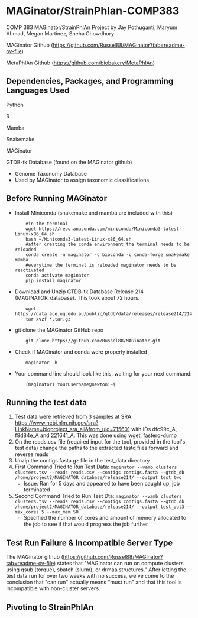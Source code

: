 # MAGinator/StrainPhlan-COMP383
COMP 383 MAGinator/StrainPhlAn Project by Jay Pothuganti, Maryum Ahmad, Megan Martinez, Sneha Chowdhury

MAGinator Github (https://github.com/Russel88/MAGinator?tab=readme-ov-file)

MetaPhlAn Github (https://github.com/biobakery/MetaPhlAn)

## Dependencies, Packages, and Programming Languages Used
Python

R

Mamba

Snakemake

MAGinator

GTDB-tk Database (found on the MAGinator github)
- Genome Taxonomy Database
- Used by MAGinator to assign taxonomic classifications

## Before Running MAGinator
- Install Miniconda (snakemake and mamba are included with this) 

          #in the terminal
          wget https://repo.anaconda.com/miniconda/Miniconda3-latest-Linux-x86_64.sh
          bash ~/Miniconda3-latest-Linux-x86_64.sh
          #after creating the conda environment the terminal needs to be reloaded
          conda create -n maginator -c bioconda -c conda-forge snakemake mamba
          #everytime the terminal is reloaded maginator needs to be reactivated
          conda activate maginator
          pip install maginator
  
- Download and Unzip GTDB-tk Database Release 214 (MAGINATOR_database). This took about 72 hours.
  
          wget https://data.ace.uq.edu.au/public/gtdb/data/releases/release214/214.1/auxillary_files/gtdbtk_r214_data.tar.gz
          tar xvzf *.tar.gz
  
- git clone the MAGinator GitHub repo
  
          git clone https://github.com/Russel88/MAGinator.git


- Check if MAGinator and conda were properly installed

          maginator -h

- Your command line should look like this, waiting for your next command:

          (maginator) YourUsername@newton:~$

## Running the test data
1. Test data were retrieved from 3 samples at SRA: https://www.ncbi.nlm.nih.gov/sra?LinkName=bioproject_sra_all&from_uid=715601 with IDs dfc99c_A, f9d84e_A and 221641_A.
   This was done using wget, fasterq-dump
2. On the reads.csv file (required input for the tool, provided in the tool's test data) change the paths to the extracted fastq files forward and reverse reads
3. Unzip the contigs.fasta.gz file in the test_data directory
4. First Command Tried to Run Test Data: ```maginator --vamb_clusters clusters.tsv --reads reads.csv --contigs contigs.fasta --gtdb_db /home/project2/MAGINATOR_database/release214/ --output test_two```
   * Issue: Ran for 5 days and appeared to have been caught up, job terminated
5. Second Command Tried to Run Test Dta: ```maginator --vamb_clusters clusters.tsv --reads reads.csv --contigs contigs.fasta --gtdb_db /home/project2/MAGINATOR_database/release214/ --output test_out3 --max_cores 5 --max_mem 50 ```
   * Specified the number of cores and amount of memory allocated to the job to see if that would progress the job further

## Test Run Failure & Incompatible Server Type
The MAGinator github (https://github.com/Russel88/MAGinator?tab=readme-ov-file) states that "MAGinator can run on compute clusters using qsub (torque), sbatch (slurm), or drmaa structures." After letting the test data run for over two weeks with no success, we've come to the conclusion that "can run" actually means "must run" and that this tool is incompatible with non-cluster servers. 

## Pivoting to StrainPhlAn

